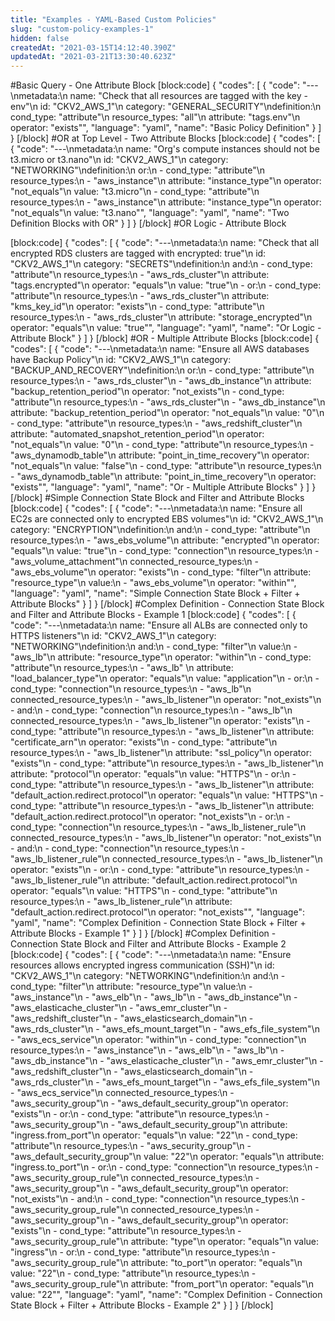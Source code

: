 ```yaml
---
title: "Examples - YAML-Based Custom Policies"
slug: "custom-policy-examples-1"
hidden: false
createdAt: "2021-03-15T14:12:40.390Z"
updatedAt: "2021-03-21T13:30:40.623Z"
---
```

#Basic Query - One Attribute Block
[block:code]
{
  "codes": [
    {
      "code": "---\nmetadata:\n name: \"Check that all resources are tagged with the key - env\"\n id: \"CKV2_AWS_1\"\n category: \"GENERAL_SECURITY\"\ndefinition:\n       cond_type: \"attribute\"\n       resource_types: \"all\"\n       attribute: \"tags.env\"\n       operator: \"exists\"",
      "language": "yaml",
      "name": "Basic Policy Definition"
    }
  ]
}
[/block]
#OR at Top Level - Two Attribute Blocks
[block:code]
{
  "codes": [
    {
      "code": "---\nmetadata:\n name: \"Org's compute instances should not be t3.micro or t3.nano\"\n id: \"CKV2_AWS_1\"\n category: \"NETWORKING\"\ndefinition:\n or:\n - cond_type: \"attribute\"\n   resource_types:\n    - \"aws_instance\"\n   attribute: \"instance_type\"\n   operator: \"not_equals\"\n   value: \"t3.micro\"\n - cond_type: \"attribute\"\n   resource_types:\n   - \"aws_instance\"\n   attribute: \"instance_type\"\n   operator: \"not_equals\"\n   value: \"t3.nano\"",
      "language": "yaml",
      "name": "Two Definition Blocks with OR"
    }
  ]
}
[/block]
#OR Logic - Attribute Block

[block:code]
{
  "codes": [
    {
      "code": "---\nmetadata:\n name: \"Check that all encrypted RDS clusters are tagged with encrypted: true\"\n id: \"CKV2_AWS_1\"\n category: \"SECRETS\"\ndefinition:\n and:\n     - cond_type: \"attribute\"\n       resource_types:\n       - \"aws_rds_cluster\"\n       attribute: \"tags.encrypted\"\n       operator: \"equals\"\n       value: \"true\"\n     - or:\n         - cond_type: \"attribute\"\n           resource_types:\n           - \"aws_rds_cluster\"\n           attribute: \"kms_key_id\"\n           operator: \"exists\"\n         - cond_type: \"attribute\"\n           resource_types:\n           - \"aws_rds_cluster\"\n           attribute: \"storage_encrypted\"\n           operator: \"equals\"\n           value: \"true\"",
      "language": "yaml",
      "name": "Or Logic - Attribute Block"
    }
  ]
}
[/block]
#OR -  Multiple Attribute Blocks
[block:code]
{
  "codes": [
    {
      "code": "---\nmetadata:\n name: \"Ensure all AWS databases have Backup Policy\"\n id: \"CKV2_AWS_1\"\n category: \"BACKUP_AND_RECOVERY\"\ndefinition:\n or:\n   - cond_type: \"attribute\"\n     resource_types:\n     - \"aws_rds_cluster\"\n     - \"aws_db_instance\"\n     attribute: \"backup_retention_period\"\n     operator: \"not_exists\"\n   - cond_type: \"attribute\"\n     resource_types:\n     - \"aws_rds_cluster\"\n     - \"aws_db_instance\"\n     attribute: \"backup_retention_period\"\n     operator: \"not_equals\"\n     value: \"0\"\n   - cond_type: \"attribute\"\n     resource_types:\n     - \"aws_redshift_cluster\"\n     attribute: \"automated_snapshot_retention_period\"\n     operator: \"not_equals\"\n     value: \"0\"\n   - cond_type: \"attribute\"\n     resource_types:\n     - \"aws_dynamodb_table\"\n     attribute: \"point_in_time_recovery\"\n     operator: \"not_equals\"\n     value: \"false\"\n   - cond_type: \"attribute\"\n     resource_types:\n     - \"aws_dynamodb_table\"\n     attribute: \"point_in_time_recovery\"\n     operator: \"exists\"",
      "language": "yaml",
      "name": "Or -  Multiple Attribute Blocks"
    }
  ]
}
[/block]
#Simple Connection State Block and Filter and Attribute Blocks
[block:code]
{
  "codes": [
    {
      "code": "---\nmetadata:\n name: \"Ensure all EC2s are connected only to encrypted EBS volumes\"\n id: \"CKV2_AWS_1\"\n category: \"ENCRYPTION\"\ndefinition:\n    and:\n        - cond_type: \"attribute\"\n          resource_types:\n          - \"aws_ebs_volume\"\n          attribute: \"encrypted\"\n          operator: \"equals\"\n          value: \"true\"\n        - cond_type: \"connection\"\n          resource_types:\n          - \"aws_volume_attachment\"\n          connected_resource_types:\n          - \"aws_ebs_volume\"\n          operator: \"exists\"\n        - cond_type: \"filter\"\n          attribute: \"resource_type\"\n          value:\n           - \"aws_ebs_volume\"\n          operator: \"within\"",
      "language": "yaml",
      "name": "Simple Connection State Block + Filter + Attribute Blocks"
    }
  ]
}
[/block]
#Complex Definition - Connection State Block and Filter and Attribute Blocks - Example 1
[block:code]
{
  "codes": [
    {
      "code": "---\nmetadata:\n  name: \"Ensure all ALBs are connected only to HTTPS listeners\"\n  id: \"CKV2_AWS_1\"\n  category: \"NETWORKING\"\ndefinition:\n  and:\n  - cond_type: \"filter\"\n    value:\n    - \"aws_lb\"\n    attribute: \"resource_type\"\n    operator: \"within\"\n  - cond_type: \"attribute\"\n    resource_types:\n    - \"aws_lb\"    \n    attribute: \"load_balancer_type\"\n    operator: \"equals\"\n    value: \"application\"\n  - or:\n    - cond_type: \"connection\"\n      resource_types:\n      - \"aws_lb\"\n      connected_resource_types:\n      - \"aws_lb_listener\"\n      operator: \"not_exists\"\n    - and:\n      - cond_type: \"connection\"\n        resource_types:\n        - \"aws_lb\"\n        connected_resource_types:\n        - \"aws_lb_listener\"\n        operator: \"exists\"\n      - cond_type: \"attribute\"\n        resource_types:\n        - \"aws_lb_listener\"\n        attribute: \"certificate_arn\"\n        operator: \"exists\"\n      - cond_type: \"attribute\"\n        resource_types:\n        - \"aws_lb_listener\"\n        attribute: \"ssl_policy\"\n        operator: \"exists\"\n      - cond_type: \"attribute\"\n        resource_types:\n        - \"aws_lb_listener\"\n        attribute: \"protocol\"\n        operator: \"equals\"\n        value: \"HTTPS\"\n      - or:\n        - cond_type: \"attribute\"\n          resource_types:\n          - \"aws_lb_listener\"\n          attribute: \"default_action.redirect.protocol\"\n          operator: \"equals\"\n          value: \"HTTPS\"\n        - cond_type: \"attribute\"\n          resource_types:\n          - \"aws_lb_listener\"\n          attribute: \"default_action.redirect.protocol\"\n          operator: \"not_exists\"\n      - or:\n        - cond_type: \"connection\"\n          resource_types:\n          - \"aws_lb_listener_rule\"\n          connected_resource_types:\n          - \"aws_lb_listener\"\n          operator: \"not_exists\"\n        - and:\n          - cond_type: \"connection\"\n            resource_types:\n            - \"aws_lb_listener_rule\"\n            connected_resource_types:\n            - \"aws_lb_listener\"\n            operator: \"exists\"\n          - or:\n            - cond_type: \"attribute\"\n              resource_types:\n              - \"aws_lb_listener_rule\"\n              attribute: \"default_action.redirect.protocol\"\n              operator: \"equals\"\n              value: \"HTTPS\"\n            - cond_type: \"attribute\"\n              resource_types:\n              - \"aws_lb_listener_rule\"\n              attribute: \"default_action.redirect.protocol\"\n              operator: \"not_exists\"",
      "language": "yaml",
      "name": "Complex Definition - Connection State Block + Filter + Attribute Blocks - Example 1"
    }
  ]
}
[/block]
#Complex Definition - Connection State Block and Filter and Attribute Blocks - Example 2
[block:code]
{
  "codes": [
    {
      "code": "---\nmetadata:\n  name: \"Ensure resources allows encrypted ingress communication (SSH)\"\n  id: \"CKV2_AWS_1\"\n  category: \"NETWORKING\"\ndefinition:\n  and:\n  - cond_type: \"filter\"\n    attribute: \"resource_type\"\n    value:\n    - \"aws_instance\"\n    - \"aws_elb\"\n    - \"aws_lb\"\n    - \"aws_db_instance\"\n    - \"aws_elasticache_cluster\"\n    - \"aws_emr_cluster\"\n    - \"aws_redshift_cluster\"\n    - \"aws_elasticsearch_domain\"\n    - \"aws_rds_cluster\"\n    - \"aws_efs_mount_target\"\n    - \"aws_efs_file_system\"\n    - \"aws_ecs_service\"\n    operator: \"within\"\n  - cond_type: \"connection\"\n    resource_types:\n    - \"aws_instance\"\n    - \"aws_elb\"\n    - \"aws_lb\"\n    - \"aws_db_instance\"\n    - \"aws_elasticache_cluster\"\n    - \"aws_emr_cluster\"\n    - \"aws_redshift_cluster\"\n    - \"aws_elasticsearch_domain\"\n    - \"aws_rds_cluster\"\n    - \"aws_efs_mount_target\"\n    - \"aws_efs_file_system\"\n    - \"aws_ecs_service\"\n    connected_resource_types:\n    - \"aws_security_group\"\n    - \"aws_default_security_group\"\n    operator: \"exists\"\n  - or:\n    - cond_type: \"attribute\"\n      resource_types:\n      - \"aws_security_group\"\n      - \"aws_default_security_group\"\n      attribute: \"ingress.from_port\"\n      operator: \"equals\"\n      value: \"22\"\n    - cond_type: \"attribute\"\n      resource_types:\n      - \"aws_security_group\"\n      - \"aws_default_security_group\"\n      value: \"22\"\n      operator: \"equals\"\n      attribute: \"ingress.to_port\"\n  - or:\n    - cond_type: \"connection\"\n      resource_types:\n      - \"aws_security_group_rule\"\n      connected_resource_types:\n      - \"aws_security_group\"\n      - \"aws_default_security_group\"\n      operator: \"not_exists\"\n    - and:\n      - cond_type: \"connection\"\n        resource_types:\n        - \"aws_security_group_rule\"\n        connected_resource_types:\n        - \"aws_security_group\"\n        - \"aws_default_security_group\"\n        operator: \"exists\"\n      - cond_type: \"attribute\"\n        resource_types:\n        - \"aws_security_group_rule\"\n        attribute: \"type\"\n        operator: \"equals\"\n        value: \"ingress\"\n      - or:\n        - cond_type: \"attribute\"\n          resource_types:\n          - \"aws_security_group_rule\"\n          attribute: \"to_port\"\n          operator: \"equals\"\n          value: \"22\"\n        - cond_type: \"attribute\"\n          resource_types:\n          - \"aws_security_group_rule\"\n          attribute: \"from_port\"\n          operator: \"equals\"\n          value: \"22\"",
      "language": "yaml",
      "name": "Complex Definition - Connection State Block + Filter + Attribute Blocks - Example 2"
    }
  ]
}
[/block]